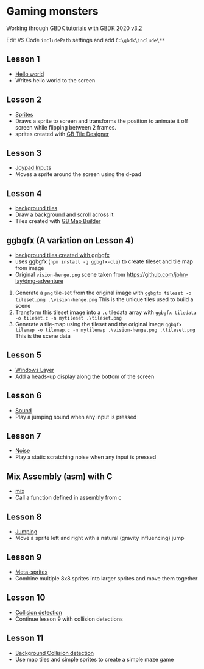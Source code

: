 # Gaming monsters
Working through GBDK [tutorials](https://www.youtube.com/watch?v=HIsWR_jLdwo&list=PLeEj4c2zF7PaFv5MPYhNAkBGrkx4iPGJo) with GBDK 2020 [v3.2](https://github.com/Zal0/gbdk-2020/releases/tag/v3.2)

Edit VS Code `includePath` settings and add `C:\gbdk\include\**`

## Lesson 1
* [Hello world](https://github.com/john-lay/gaming-monsters/tree/master/lesson1)
* Writes hello world to the screen

## Lesson 2
* [Sprites](https://github.com/john-lay/gaming-monsters/tree/master/lesson2)
* Draws a sprite to screen and transforms the position to animate it off screen while flipping between 2 frames.
* sprites created with [GB Tile Designer](http://www.devrs.com/gb/hmgd/gbtd.html)

## Lesson 3
* [Joypad Inputs](https://github.com/john-lay/gaming-monsters/tree/master/lesson3)
* Moves a sprite around the screen using the d-pad

## Lesson 4
* [background tiles](https://github.com/john-lay/gaming-monsters/tree/master/lesson4)
* Draw a background and scroll across it
* Tiles created with [GB Map Builder](http://www.devrs.com/gb/hmgd/gbmb.html)

## ggbgfx (A variation on Lesson 4)
* [background tiles created with ggbgfx](https://github.com/john-lay/gaming-monsters/tree/master/ggbgfx)
* uses ggbgfx (`npm install -g ggbgfx-cli`) to create tileset and tile map from image
* Original `vision-henge.png` scene taken from https://github.com/john-lay/dmg-adventure
1. Generate a `png` tile-set from the original image with `ggbgfx tileset -o tileset.png .\vision-henge.png` This is the unique tiles used to build a scene
2. Transform this tileset image into a `.c` tiledata array with `ggbgfx tiledata -o tileset.c -n mytileset .\tileset.png`
3. Generate a tile-map using the tileset and the original image `ggbgfx tilemap -o tilemap.c -n mytilemap .\vision-henge.png .\tileset.png ` This is the scene data

## Lesson 5
* [Windows Layer](https://github.com/john-lay/gaming-monsters/tree/master/lesson5)
* Add a heads-up display along the bottom of the screen

## Lesson 6
* [Sound](https://github.com/john-lay/gaming-monsters/tree/master/lesson6)
* Play a jumping sound when any input is pressed

## Lesson 7
* [Noise](https://github.com/john-lay/gaming-monsters/tree/master/lesson7)
* Play a static scratching noise when any input is pressed

## Mix Assembly (asm) with C
* [mix](https://github.com/john-lay/gaming-monsters/tree/master/mixasmc)
* Call a function defined in assembly from c

## Lesson 8
* [Jumping](https://github.com/john-lay/gaming-monsters/tree/master/lesson8)
* Move a sprite left and right with a natural (gravity influencing) jump

## Lesson 9
* [Meta-sprites](https://github.com/john-lay/gaming-monsters/tree/master/lesson9)
* Combine multiple 8x8 sprites into larger sprites and move them together

## Lesson 10
* [Collision detection](https://github.com/john-lay/gaming-monsters/tree/master/lesson10)
* Continue lesson 9 with collision detections

## Lesson 11
* [Background Collision detection](https://github.com/john-lay/gaming-monsters/tree/master/lesson11)
* Use map tiles and simple sprites to create a simple maze game
